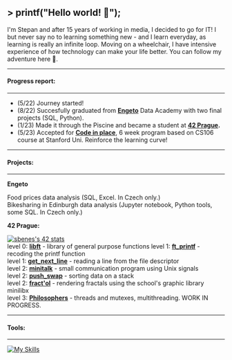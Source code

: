 ## > printf("Hello world! 👋");

I'm Stepan and after 15 years of working in media, I decided to go for IT! I but never say no to learning something new - and I learn everyday, as learning is really an infinite loop. Moving on a wheelchair, I have intensive experience of how technology can make your life better. You can follow my adventure here 💪.

---
#### Progress report:
---
- (5/22) Journey started!
- (8/22) Succesfully graduated from **[Engeto](https://engeto.cz)** Data Academy with two final projects (SQL, Python).  
- (1/23) Made it through the Piscine and became a student at **[42 Prague](https://42prague.com).**  
- (5/23) Accepted for **[Code in place](https://codeinplace.stanford.edu)**, 6 week program based on CS106 course at Stanford Uni. Reinforce the learning curve!

---
#### Projects:
---
**Engeto**

Food prices data analysis (SQL, Excel. In Czech only.)  
Bikesharing in Edinburgh data analysis (Jupyter notebook, Python tools, some SQL. In Czech only.)

**42 Prague:**  

[![sbenes's 42 stats](https://badge42.vercel.app/api/v2/clhxhut3v002508l6ma7ao1xq/stats?cursusId=21&coalitionId=314)](https://github.com/JaeSeoKim/badge42)  
level 0: **[libft](https://github.com/birkofcz/42__libft)** - library of general purpose functions
level 1: **[ft_printf](https://github.com/birkofcz/42__ft_printf)** - recoding the printf function  
level 1: **[get_next_line](https://github.com/birkofcz/42__get_next_line)** - reading a line from the file descriptor  
level 2: **[minitalk](https://github.com/birkofcz/42__minitalk)** - small communication program using Unix signals  
level 2: **[push_swap](https://github.com/birkofcz/42__push_swap)** - sorting data on a stack  
level 2: **[fract'ol](https://github.com/birkofcz/42__fractol)** - rendering fractals using the school's graphic library minilibx  
level 3: **[Philosophers](https://github.com/birkofcz/42__Philosophers)** - threads and mutexes, multithreading. WORK IN PROGRESS.

---
#### Tools:
---
[![My Skills](https://skillicons.dev/icons?i=vscode,github,c,py)](https://skillicons.dev)
> 



<!--
**birkofcz/birkofcz** is a ✨ _special_ ✨ repository because its `README.md` (this file) appears on your GitHub profile.

Here are some ideas to get you started:

- 🔭 I’m currently working on ...
- 🌱 I’m currently learning ...
- 👯 I’m looking to collaborate on ...
- 🤔 I’m looking for help with ...
- 💬 Ask me about ...
- 📫 How to reach me: ...
- 😄 Pronouns: ...
- ⚡ Fun fact: ...
-->


